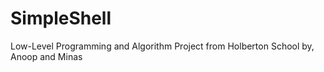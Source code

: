 # SimpleShell
Low-Level Programming and Algorithm Project from Holberton School by, Anoop and Minas
